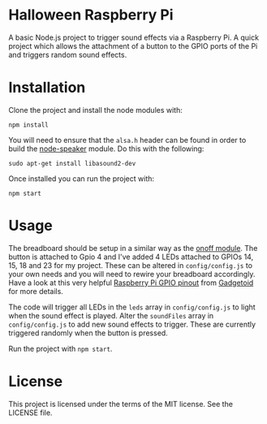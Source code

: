 # Halloween Raspberry Pi

A basic Node.js project to trigger sound effects via a Raspberry Pi. A quick project which allows the attachment of a button to the GPIO ports of the Pi and triggers random sound effects.

# Installation

Clone the project and install the node modules with:

`npm install`

You will need to ensure that the `alsa.h` header can be found in order to build the [node-speaker](https://github.com/TooTallNate/node-speaker) module. Do this with the following:

```
sudo apt-get install libasound2-dev
```

Once installed you can run the project with:

```
npm start
```

# Usage

The breadboard should be setup in a similar way as the [onoff module](https://www.npmjs.com/package/onoff). The button is attached to Gpio 4 and I've added 4 LEDs attached to GPIOs 14, 15, 18 and 23 for my project. These can be altered in `config/config.js` to your own needs and you will need to rewire your breadboard accordingly. Have a look at this very helpful [Raspberry Pi GPIO pinout](http://pi.gadgetoid.com/pinout) from [Gadgetoid](https://twitter.com/gagetoid) for more details.

The code will trigger all LEDs in the `leds` array in `config/config.js` to light when the sound effect is played. Alter the `soundFiles` array in `config/config.js` to add new sound effects to trigger. These are currently triggered randomly when the button is pressed.

Run the project with `npm start`.

# License

This project is licensed under the terms of the MIT license. See the LICENSE file.